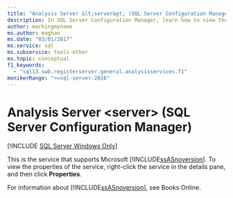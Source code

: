 ```yaml
---
title: "Analysis Server &lt;server&gt; (SQL Server Configuration Manager)"
description: In SQL Server Configuration Manager, learn how to view the properties of the SQL Server Analysis Services (SSAS) tool.
author: markingmyname
ms.author: maghan
ms.date: "03/01/2017"
ms.service: sql
ms.subservice: tools-other
ms.topic: conceptual
f1_keywords:
  - "sql13.swb.registerserver.general.analysisservices.f1"
monikerRange: ">=sql-server-2016"
---
```


# Analysis Server &lt;server&gt; (SQL Server Configuration Manager)

[!INCLUDE [SQL Server Windows Only](../../includes/applies-to-version/sql-windows-only.md)]

This is the service that supports Microsoft [!INCLUDE[ssASnoversion](../../includes/ssasnoversion-md.md)]. To view the properties of the service, right-click the service in the details pane, and then click **Properties**.

For information about [!INCLUDE[ssASnoversion](../../includes/ssasnoversion-md.md)], see Books Online.
